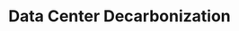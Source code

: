 ---
layout: page
title: Data Center Decarbonization
description: Thermal management of electronics
img: assets/img/DC_resistance.jpg
importance: 2
category: work
---